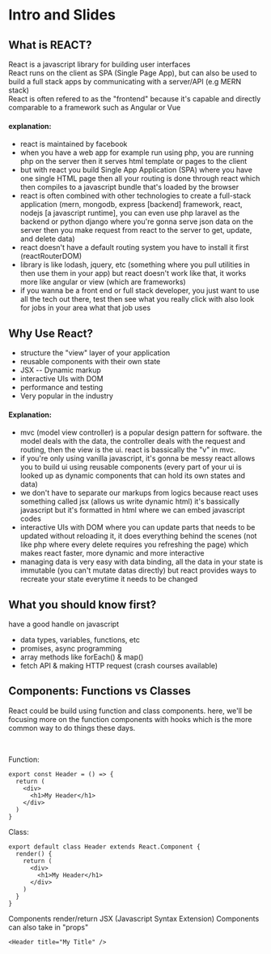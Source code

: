 # Intro and Slides

## What is REACT?

React is a javascript library for building user interfaces
<br>
React runs on the client as SPA (Single Page App),
but can also be used to build a full stack apps
by communicating with a server/API (e.g MERN stack)
<br>
React is often refered to as the "frontend"
because it's capable and directly
comparable to a framework such as Angular or Vue
<br>

#### explanation:

- react is maintained by facebook
- when you have a web app for example run using php,
  you are running php on the server then it serves
  html template or pages to the client
- but with react you build Single App Application
  (SPA) where you have one single HTML page
  then all your routing is done through react
  which then compiles to a javascript bundle
  that's loaded by the browser
- react is often combined with other technologies
  to create a full-stack application
  (mern, mongodb, express \[backend\]
  framework, react, nodejs \[a javascript runtime\],
  you can even use php laravel as the backend or python
  django where you're gonna serve json data on the server
  then you make request from react to the server to get, update,
  and delete data)
- react doesn't have a default routing system
  you have to install it first (reactRouterDOM)
- library is like lodash, jquery, etc (something
  where you pull utilities in then use them in your app)
  but react doesn't work like that, it works more like angular
  or view (which are frameworks)
- if you wanna be a front end or full stack developer,
  you just want to use all the tech out there, test then
  see what you really click with also look for jobs in your area
  what that job uses

## Why Use React?

- structure the "view" layer of your application
- reusable components with their own state
- JSX -- Dynamic markup
- interactive UIs with DOM
- performance and testing
- Very popular in the industry

#### Explanation:

- mvc (model view controller) is a popular design pattern
  for software. the model deals with the data, the controller deals
  with the request and routing, then the view is the ui.
  react is bassically the "v" in mvc.
- if you're only using vanilla javascript, it's gonna be messy
  react allows you to build ui using reusable components
  (every part of your ui is looked up as dynamic components
  that can hold its own states and data)
- we don't have to separate our markups from logics because
  react uses something called jsx (allows us write dynamic html)
  it's bassically javascript but it's formatted in html
  where we can embed javascript codes
- interactive UIs with DOM where you can update parts
  that needs to be updated without reloading it, it does
  everything behind the scenes (not like php where every
  delete requires you refreshing the page)
  which makes react faster, more dynamic and more interactive
- managing data is very easy with data binding, all the data
  in your state is immutable (you can't mutate datas directly)
  but react provides ways to recreate your state everytime
  it needs to be changed

## What you should know first?

have a good handle on javascript
<br>

- data types, variables, functions, etc
- promises, async programming
- array methods like forEach() & map()
- fetch API & making HTTP request (crash courses available)

## Components: Functions vs Classes

React could be build using function and class components.
here, we'll be focusing more on the function components
with hooks which is the more common way to do things these days.

<br>

Function:

```
export const Header = () => {
  return (
    <div>
      <h1>My Header</h1>
    </div>
  )
}
```

Class:

```
export default class Header extends React.Component {
  render() {
    return (
      <div>
        <h1>My Header</h1>
      </div>
    )
  }
}
```

Components render/return JSX (Javascript Syntax Extension)
Components can also take in "props"

```
<Header title="My Title" />
```

